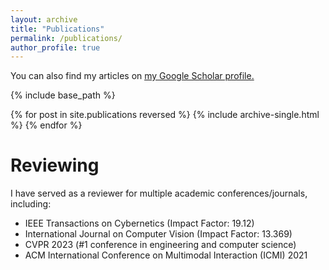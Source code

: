 ```yaml
---
layout: archive
title: "Publications"
permalink: /publications/
author_profile: true
---
```


You can also find my articles on <u><a href="https://scholar.google.com/citations?user=08YfKjcAAAAJ&hl">my Google Scholar profile</a>.</u>

{% include base_path %}

{% for post in site.publications reversed %}
  {% include archive-single.html %}
{% endfor %}

# Reviewing

I have served as a reviewer for multiple academic conferences/journals, including:
- IEEE Transactions on Cybernetics (Impact Factor: 19.12)
- International Journal on Computer Vision (Impact Factor: 13.369) 
- CVPR 2023 (#1 conference in engineering and computer science)
- ACM International Conference on Multimodal Interaction (ICMI) 2021